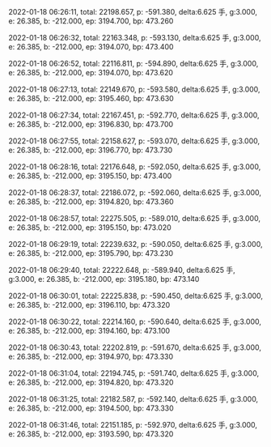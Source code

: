 2022-01-18 06:26:11, total: 22198.657, p: -591.380, delta:6.625 手, g:3.000, e: 26.385, b: -212.000, ep: 3194.700, bp: 473.260

2022-01-18 06:26:32, total: 22163.348, p: -593.130, delta:6.625 手, g:3.000, e: 26.385, b: -212.000, ep: 3194.070, bp: 473.400

2022-01-18 06:26:52, total: 22116.811, p: -594.890, delta:6.625 手, g:3.000, e: 26.385, b: -212.000, ep: 3194.070, bp: 473.620

2022-01-18 06:27:13, total: 22149.670, p: -593.580, delta:6.625 手, g:3.000, e: 26.385, b: -212.000, ep: 3195.460, bp: 473.630

2022-01-18 06:27:34, total: 22167.451, p: -592.770, delta:6.625 手, g:3.000, e: 26.385, b: -212.000, ep: 3196.830, bp: 473.700

2022-01-18 06:27:55, total: 22158.627, p: -593.070, delta:6.625 手, g:3.000, e: 26.385, b: -212.000, ep: 3196.770, bp: 473.730

2022-01-18 06:28:16, total: 22176.648, p: -592.050, delta:6.625 手, g:3.000, e: 26.385, b: -212.000, ep: 3195.150, bp: 473.400

2022-01-18 06:28:37, total: 22186.072, p: -592.060, delta:6.625 手, g:3.000, e: 26.385, b: -212.000, ep: 3194.820, bp: 473.360

2022-01-18 06:28:57, total: 22275.505, p: -589.010, delta:6.625 手, g:3.000, e: 26.385, b: -212.000, ep: 3195.150, bp: 473.020

2022-01-18 06:29:19, total: 22239.632, p: -590.050, delta:6.625 手, g:3.000, e: 26.385, b: -212.000, ep: 3195.790, bp: 473.230

2022-01-18 06:29:40, total: 22222.648, p: -589.940, delta:6.625 手, g:3.000, e: 26.385, b: -212.000, ep: 3195.180, bp: 473.140

2022-01-18 06:30:01, total: 22225.838, p: -590.450, delta:6.625 手, g:3.000, e: 26.385, b: -212.000, ep: 3196.110, bp: 473.320

2022-01-18 06:30:22, total: 22214.160, p: -590.640, delta:6.625 手, g:3.000, e: 26.385, b: -212.000, ep: 3194.160, bp: 473.100

2022-01-18 06:30:43, total: 22202.819, p: -591.670, delta:6.625 手, g:3.000, e: 26.385, b: -212.000, ep: 3194.970, bp: 473.330

2022-01-18 06:31:04, total: 22194.745, p: -591.740, delta:6.625 手, g:3.000, e: 26.385, b: -212.000, ep: 3194.820, bp: 473.320

2022-01-18 06:31:25, total: 22182.587, p: -592.140, delta:6.625 手, g:3.000, e: 26.385, b: -212.000, ep: 3194.500, bp: 473.330

2022-01-18 06:31:46, total: 22151.185, p: -592.970, delta:6.625 手, g:3.000, e: 26.385, b: -212.000, ep: 3193.590, bp: 473.320